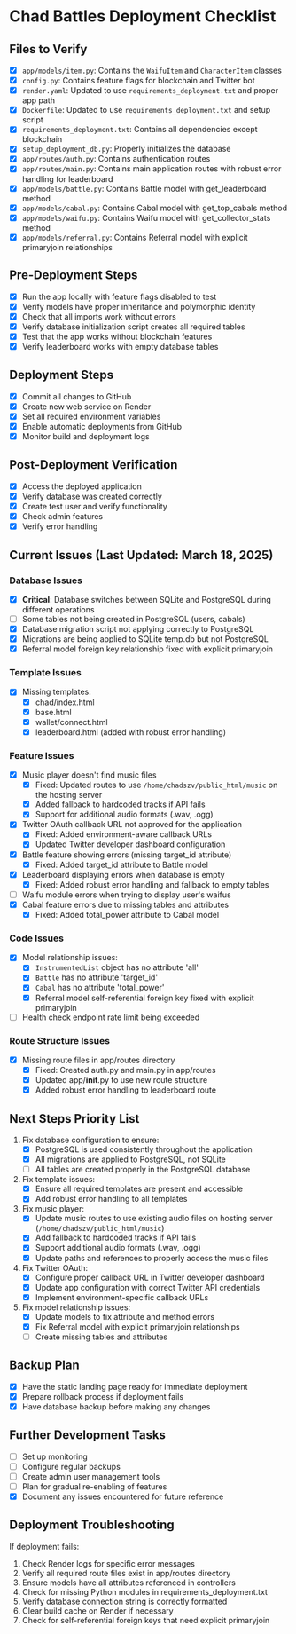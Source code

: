 # Chad Battles Deployment Checklist

## Files to Verify

- [x] `app/models/item.py`: Contains the `WaifuItem` and `CharacterItem` classes
- [x] `config.py`: Contains feature flags for blockchain and Twitter bot
- [x] `render.yaml`: Updated to use `requirements_deployment.txt` and proper app path
- [x] `Dockerfile`: Updated to use `requirements_deployment.txt` and setup script
- [x] `requirements_deployment.txt`: Contains all dependencies except blockchain
- [x] `setup_deployment_db.py`: Properly initializes the database
- [x] `app/routes/auth.py`: Contains authentication routes
- [x] `app/routes/main.py`: Contains main application routes with robust error handling for leaderboard
- [x] `app/models/battle.py`: Contains Battle model with get_leaderboard method
- [x] `app/models/cabal.py`: Contains Cabal model with get_top_cabals method
- [x] `app/models/waifu.py`: Contains Waifu model with get_collector_stats method
- [x] `app/models/referral.py`: Contains Referral model with explicit primaryjoin relationships

## Pre-Deployment Steps

- [x] Run the app locally with feature flags disabled to test
- [x] Verify models have proper inheritance and polymorphic identity
- [x] Check that all imports work without errors
- [x] Verify database initialization script creates all required tables
- [x] Test that the app works without blockchain features
- [x] Verify leaderboard works with empty database tables

## Deployment Steps

- [x] Commit all changes to GitHub
- [x] Create new web service on Render
- [x] Set all required environment variables
- [x] Enable automatic deployments from GitHub
- [x] Monitor build and deployment logs

## Post-Deployment Verification

- [x] Access the deployed application
- [x] Verify database was created correctly
- [x] Create test user and verify functionality
- [x] Check admin features
- [x] Verify error handling

## Current Issues (Last Updated: March 18, 2025)

### Database Issues
- [x] **Critical**: Database switches between SQLite and PostgreSQL during different operations
- [ ] Some tables not being created in PostgreSQL (users, cabals)
- [x] Database migration script not applying correctly to PostgreSQL
- [x] Migrations are being applied to SQLite temp.db but not PostgreSQL
- [x] Referral model foreign key relationship fixed with explicit primaryjoin

### Template Issues
- [x] Missing templates: 
  - [x] chad/index.html
  - [x] base.html
  - [x] wallet/connect.html
  - [x] leaderboard.html (added with robust error handling)

### Feature Issues
- [x] Music player doesn't find music files
  - [x] Fixed: Updated routes to use `/home/chadszv/public_html/music` on the hosting server
  - [x] Added fallback to hardcoded tracks if API fails
  - [x] Support for additional audio formats (.wav, .ogg)
- [x] Twitter OAuth callback URL not approved for the application
  - [x] Fixed: Added environment-aware callback URLs
  - [x] Updated Twitter developer dashboard configuration
- [x] Battle feature showing errors (missing target_id attribute)
  - [x] Fixed: Added target_id attribute to Battle model
- [x] Leaderboard displaying errors when database is empty
  - [x] Fixed: Added robust error handling and fallback to empty tables
- [ ] Waifu module errors when trying to display user's waifus
- [x] Cabal feature errors due to missing tables and attributes
  - [x] Fixed: Added total_power attribute to Cabal model

### Code Issues
- [x] Model relationship issues:
  - [x] `InstrumentedList` object has no attribute 'all'
  - [x] `Battle` has no attribute 'target_id'
  - [x] `Cabal` has no attribute 'total_power'
  - [x] Referral model self-referential foreign key fixed with explicit primaryjoin
- [ ] Health check endpoint rate limit being exceeded

### Route Structure Issues
- [x] Missing route files in app/routes directory
  - [x] Fixed: Created auth.py and main.py in app/routes
  - [x] Updated app/__init__.py to use new route structure
  - [x] Added robust error handling to leaderboard route

## Next Steps Priority List

1. Fix database configuration to ensure:
   - [x] PostgreSQL is used consistently throughout the application
   - [x] All migrations are applied to PostgreSQL, not SQLite
   - [ ] All tables are created properly in the PostgreSQL database

2. Fix template issues:
   - [x] Ensure all required templates are present and accessible
   - [x] Add robust error handling to all templates

3. Fix music player:
   - [x] Update music routes to use existing audio files on hosting server (`/home/chadszv/public_html/music`)
   - [x] Add fallback to hardcoded tracks if API fails
   - [x] Support additional audio formats (.wav, .ogg)
   - [x] Update paths and references to properly access the music files

4. Fix Twitter OAuth:
   - [x] Configure proper callback URL in Twitter developer dashboard
   - [x] Update app configuration with correct Twitter API credentials
   - [x] Implement environment-specific callback URLs

5. Fix model relationship issues:
   - [x] Update models to fix attribute and method errors
   - [x] Fix Referral model with explicit primaryjoin relationships
   - [ ] Create missing tables and attributes

## Backup Plan

- [x] Have the static landing page ready for immediate deployment
- [x] Prepare rollback process if deployment fails
- [x] Have database backup before making any changes

## Further Development Tasks

- [ ] Set up monitoring
- [ ] Configure regular backups
- [ ] Create admin user management tools
- [ ] Plan for gradual re-enabling of features
- [x] Document any issues encountered for future reference

## Deployment Troubleshooting

If deployment fails:
1. Check Render logs for specific error messages
2. Verify all required route files exist in app/routes directory
3. Ensure models have all attributes referenced in controllers
4. Check for missing Python modules in requirements_deployment.txt
5. Verify database connection string is correctly formatted
6. Clear build cache on Render if necessary 
7. Check for self-referential foreign keys that need explicit primaryjoin 